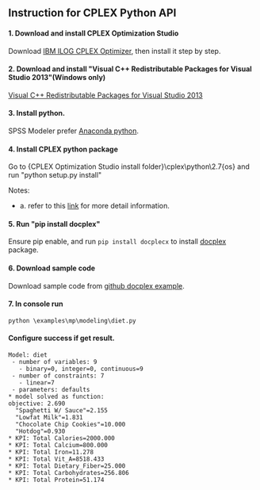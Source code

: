 ## Instruction for CPLEX Python API

#### 1. Download and install CPLEX Optimization Studio
Download [IBM ILOG CPLEX Optimizer](
http://www-01.ibm.com/software/websphere/products/optimization/cplex-studio-community-edition/), then install it step by step.

####  2. Download and install "Visual C++ Redistributable Packages for Visual Studio 2013"(Windows only)
[Visual C++ Redistributable Packages for Visual Studio 2013](https://www.microsoft.com/en-US/download/details.aspx?id=40784)

####  3. Install python.
SPSS Modeler prefer [Anaconda python](https://www.continuum.io/downloads).

####  4. Install CPLEX python package
Go to {CPLEX Optimization Studio install folder}\cplex\python\2.7\{os} and run "python setup.py install"

Notes: 
- a. refer to this [link](
http://www.ibm.com/support/knowledgecenter/SSSA5P_12.5.1/ilog.odms.cplex.help/CPLEX/GettingStarted/topics/set_up/Python_setup.html) for more detail information.

####  5. Run "pip install docplex"
Ensure pip enable, and run `pip install docplecx` to install [docplex](https://pypi.python.org/pypi/docplex) package.

####  6. Download sample code 
Download sample code from [github docplex example](https://github.com/IBMDecisionOptimization/docplex-examples).

####  7. In console run 
`python \examples\mp\modeling\diet.py`

#### Configure success if get result.
```
Model: diet
 - number of variables: 9
   - binary=0, integer=0, continuous=9
 - number of constraints: 7
   - linear=7
 - parameters: defaults
* model solved as function:
objective: 2.690
  "Spaghetti W/ Sauce"=2.155
  "Lowfat Milk"=1.831
  "Chocolate Chip Cookies"=10.000
  "Hotdog"=0.930
* KPI: Total Calories=2000.000
* KPI: Total Calcium=800.000
* KPI: Total Iron=11.278
* KPI: Total Vit_A=8518.433
* KPI: Total Dietary_Fiber=25.000
* KPI: Total Carbohydrates=256.806
* KPI: Total Protein=51.174
```